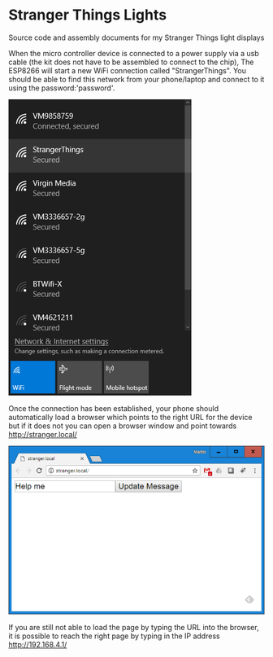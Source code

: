 # Stranger Things Lights
Source code and assembly documents for my Stranger Things light displays

When the micro controller device is connected to a power supply via a usb cable (the kit does not have to be assembled to connect to the chip),
The ESP8266 will start a new WiFi connection called "StrangerThings". You should be able to find this network from your phone/laptop and connect to it using the password:'password'.

![alt text](https://github.com/msraynsford/StrangerThings/blob/master/WifiNetworks.png "Wifi List")

Once the connection has been established, your phone should automatically load a browser which points to the right URL for the device but if it does not you can open a browser window and point towards http://stranger.local/

![alt text](https://github.com/msraynsford/StrangerThings/blob/master/StrangerThingsBrowser.png "Browser Image")

If you are still not able to load the page by typing the URL into the browser, it is possible to reach the right page by typing in the IP address http://192.168.4.1/
